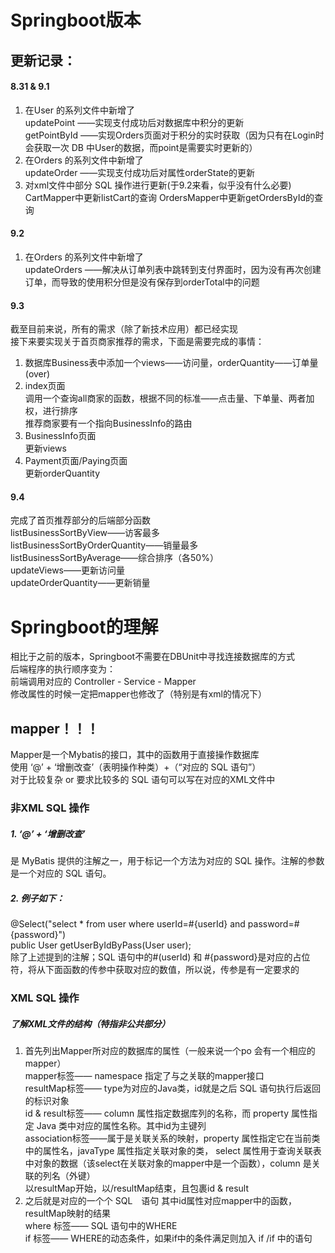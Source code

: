 # Springboot版本
## 更新记录：
#### 8.31 & 9.1
1. 在User 的系列文件中新增了  
    updatePoint ——实现支付成功后对数据库中积分的更新  
    getPointById ——实现Orders页面对于积分的实时获取（因为只有在Login时会获取一次 DB 中User的数据，而point是需要实时更新的）
2. 在Orders 的系列文件中新增了  
    updateOrder ——实现支付成功后对属性orderState的更新
3. 对xml文件中部分 SQL 操作进行更新(于9.2来看，似乎没有什么必要)  
    CartMapper中更新listCart的查询
    OrdersMapper中更新getOrdersById的查询
#### 9.2
1. 在Orders 的系列文件中新增了  
   updateOrders ——解决从订单列表中跳转到支付界面时，因为没有再次创建订单，而导致的使用积分但是没有保存到orderTotal中的问题
#### 9.3
截至目前来说，所有的需求（除了新技术应用）都已经实现  
接下来要实现关于首页商家推荐的需求，下面是需要完成的事情：  
1. 数据库Business表中添加一个views——访问量，orderQuantity——订单量(over)
2. index页面  
    调用一个查询all商家的函数，根据不同的标准——点击量、下单量、两者加权，进行排序  
    推荐商家要有一个指向BusinessInfo的路由
3. BusinessInfo页面  
    更新views
4. Payment页面/Paying页面  
    更新orderQuantity
#### 9.4
完成了首页推荐部分的后端部分函数  
listBusinessSortByView——访客最多  
listBusinessSortByOrderQuantity——销量最多  
listBusinessSortByAverage——综合排序（各50%）  
updateViews——更新访问量  
updateOrderQuantity——更新销量  



# Springboot的理解
相比于之前的版本，Springboot不需要在DBUnit中寻找连接数据库的方式  
后端程序的执行顺序变为：  
前端调用对应的 Controller - Service - Mapper  
修改属性的时候一定把mapper也修改了（特别是有xml的情况下）  
## mapper！！！
Mapper是一个Mybatis的接口，其中的函数用于直接操作数据库  
使用 ‘@’ + ‘增删改查’（表明操作种类）+（“对应的 SQL 语句”）  
对于比较复杂 or 要求比较多的 SQL 语句可以写在对应的XML文件中
### 非XML SQL 操作
##### 1. ‘@’ + ‘增删改查’
是 MyBatis 提供的注解之一，用于标记一个方法为对应的 SQL 操作。注解的参数是一个对应的 SQL 语句。
##### 2. 例子如下：  
@Select("select * from user where userId=#{userId} and password=#{password}")  
public User getUserByIdByPass(User user);  
除了上述提到的注解；SQL 语句中的#(userId) 和 #{password}是对应的占位符，将从下面函数的传参中获取对应的数值，所以说，传参是有一定要求的
### XML SQL 操作
##### 了解XML文件的结构（特指非公共部分）
1. 首先列出Mapper所对应的数据库的属性（一般来说一个po 会有一个相应的mapper）  
    mapper标签—— namespace 指定了与之关联的mapper接口  
    resultMap标签—— type为对应的Java类，id就是之后 SQL 语句执行后返回的标识对象  
    id & result标签—— column 属性指定数据库列的名称，而 property 属性指定 Java 类中对应的属性名称。其中id为主键列  
    association标签——属于是关联关系的映射，property 属性指定它在当前类中的属性名，javaType 属性指定关联对象的类，
select 属性用于查询关联表中对象的数据（该select在关联对象的mapper中是一个函数），column 是关联的列名（外键）  
    以resultMap开始，以/resultMap结束，且包裹id & result
2. 之后就是对应的一个个 SQL　语句
    其中id属性对应mapper中的函数，resultMap映射的结果  
    where 标签—— SQL 语句中的WHERE  
    if 标签—— WHERE的动态条件，如果if中的条件满足则加入 if  /if 中的语句